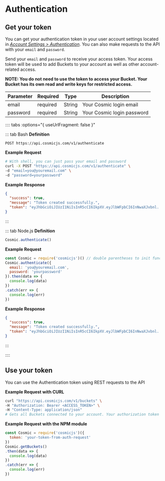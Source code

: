 # Authentication

## Get your token
You can get your authentication token in your user account settings located in <i><a href="https://cosmicjs.com/account/authentication">Account Settings > Authentication</a></i>. You can also make requests to the API with your `email` and `password`.

Send your `email` and `password` to receive your access token. Your access token will be used to add Buckets to your account as well as other account-related access.

**NOTE: You do not need to use the token to access your Bucket. Your Bucket has its own read and write keys for restricted access.**

| Parameter | Required | Type   | Description                   |
| --------- | -------- | ------ | ----------------------------- |
| email     | required | String | Your Cosmic login email    |
| password  | required | String | Your Cosmic login password |

:::: tabs :options="{ useUrlFragment: false }"

::: tab Bash
**Definition**

```
POST https://api.cosmicjs.com/v1/authenticate
```

**Example Request**

```bash
# With shell, you can just pass your email and password
curl -X POST "https://api.cosmicjs.com/v1/authenticate" \
-d "email=you@youremail.com" \
-d "password=yourpassword"
```

**Example Response**

```json
{
  "success": true,
  "message": "Token created successfully.",
  "token": "eyJhbGciOiJIUzI1NiIsInR5cCI6IkpXV.eyJlbWFpbCI6InNwaXJvbnl..."
}
```

:::

::: tab Node.js
**Definition**

```js
Cosmic.authenticate()
```

**Example Request**

```js
const Cosmic = require('cosmicjs')() // double parentheses to init function without token
Cosmic.authenticate({
  email: 'you@youremail.com',
  password: 'yourpassword'
}).then(data => {
  console.log(data)
})
.catch(err => {
  console.log(err)
})
```

**Example Response**

```json
{
  "success": true,
  "message": "Token created successfully.",
  "token": "eyJhbGciOiJIUzI1NiIsInR5cCI6IkpXV.eyJlbWFpbCI6InNwaXJvbnl..."
}
```

:::

::::


## Use your token

You can use the Authentication token using REST requests to the API

**Example Request with CURL**

```bash
curl "https://api.cosmicjs.com/v1/buckets" \
-H "Authorization: Bearer <ACCESS_TOKEN>" \
-H "Content-Type: application/json"
# Gets all Buckets connected to your account. Your authorization token in the header request is the only required property.
```

**Example Request with the NPM module**

```js
const Cosmic = require('cosmicjs')({
  token: 'your-token-from-auth-request'
})
Cosmic.getBuckets()
.then(data => {
  console.log(data)
})
.catch(err => {
  console.log(err)
})
```